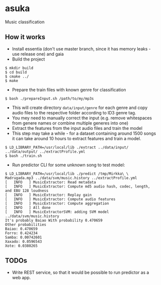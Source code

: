 # asuka
Music classification

## How it works

* Install essentia (don't use master branch, since it has memory leaks - use release one) and gaia
* Build the project

```
$ mkdir build
$ cd build
$ cmake ../
$ make
``` 

* Prepare the train files with known genre for classification

``` 
$ bash ./prepareInput.sh /path/to/my/mp3s
``` 
* This will create directory `data/input/genre` for each genre and copy audio files to the respective folder according to ID3 genre tag.
* You mey need to manually correct the input (e.g. remove whitespaces from genere names or combine multiple generes into one)
* Extract the features from the input audio files and train the model
* This step may take a while - for a dataset containing around 1500 songs it can take around 10 hours to extract features and train a model.

``` 
$ LD_LIBRARY_PATH=/usr/local/lib ./extract ../data/input/ ../data/output/ ../extractProfile.yml 
$ bash ./train.sh
``` 

* Run predictor CLI for some unknown song to test model:

```
$ LD_LIBRARY_PATH=/usr/local/lib ./predict /tmp/Mirkka\ \ Madrugada.mp3 ../data/svm/music.history ../extractProfile.yml 
[   INFO   ] MusicExtractor: Read metadata
[   INFO   ] MusicExtractor: Compute md5 audio hash, codec, length, and EBU 128 loudness
[   INFO   ] MusicExtractor: Replay gain
[   INFO   ] MusicExtractor: Compute audio features
[   INFO   ] MusicExtractor: Compute aggregation
[   INFO   ] All done
[   INFO   ] MusicExtractorSVM: adding SVM model ../data/svm/music.history
It's probably Baiao With probability 0.470659
Other probabilities
Baiao: 0.470659
Forro: 0.424234
Samba: 0.00742601
Xaxado: 0.0596543
Xote: 0.0380265
``` 

## TODOs

* Write REST service, so that it would be possible to run predictor as a web app.